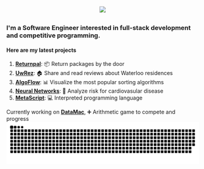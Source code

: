 <h1 align="center">
    <img src="https://readme-typing-svg.herokuapp.com/?font=Righteous&size=35&center=true&vCenter=true&width=500&height=70&duration=4000&lines=Good+Morning!+☕;+I'm+Geoffrey!;" />
</h1>

<h3> 
    I'm a Software Engineer interested in full-stack development and competitive programming.
</h3>
<h4>
Here are my latest projects
</h4>

1. **[Returnpal](https://github.com/LGeoff31/returnPal)**:        📦 Return packages by the door
2. **[UwRez](https://github.com/LGeoff31/uwdorm)**:               🏠 Share and read reviews about Waterloo residences
4. **[AlgoFlow](https://github.com/LGeoff31/AlgoFlow)**:          📊 Visualize the most popular sorting algorithms
5. **[Neural Networks](https://github.com/LGeoff31/neural-network)**:      🤖 Analyze risk for cardiovasular disease
4. **[MetaScript](https://github.com/LGeoff31/MetaScript)**:      💻 Interpreted programming language

Currently working on **[DataMac](https://github.com/LGeoff31/DataMac)**, ➕ Arithmetic game to compete and progress
<img alt="snake eating my contributions" src="https://raw.githubusercontent.com/lgeoff31/lgeoff31/output/github-contribution-grid-snake.svg" />
